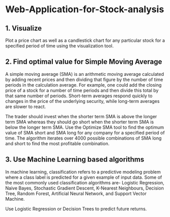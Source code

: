 # Web-Application-for-Stock-analysis
## 1. Visualize
Plot a price chart as well as a candlestick chart for any particular stock for a specified period of time using the visualization tool.

## 2. Find optimal value for Simple Moving Average
A simple moving average (SMA) is an arithmetic moving average calculated by adding recent prices and then dividing that figure by the number of time periods in the calculation average. For example, one could add the closing price of a stock for a number of time periods and then divide this total by that same number of periods. Short-term averages respond quickly to changes in the price of the underlying security, while long-term averages are slower to react.

The trader should invest when the shorter term SMA is above the longer term SMA whereas they should go short when the shorter term SMA is below the longer term SMA.
Use the Optimize SMA tool to find the optimum value of SMA short and SMA long for any company for a specified period of time. The algorithm iterates over 4000 possible combinations of SMA long and short to find the most profitable combination.

## 3. Use Machine Learning based algorithms
In machine learning, classification refers to a predictive modeling problem where a class label is predicted for a given example of input data. Some of the most commonly used classification algorithms are- Logistic Regression, Naive Bayes, Stochastic Gradient Descent, K-Nearest Neighbours, Decision Tree, Random Forest, Artificial Neural Network, and Support Vector Machine.

Use Logistic Regression or Decision Trees to predict future returns.

